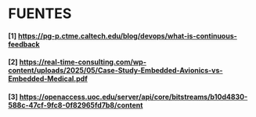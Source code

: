 # FUENTES
#### [1] https://pg-p.ctme.caltech.edu/blog/devops/what-is-continuous-feedback
#### [2] https://real-time-consulting.com/wp-content/uploads/2025/05/Case-Study-Embedded-Avionics-vs-Embedded-Medical.pdf
#### [3] https://openaccess.uoc.edu/server/api/core/bitstreams/b10d4830-588c-47cf-9fc8-0f82965fd7b8/content